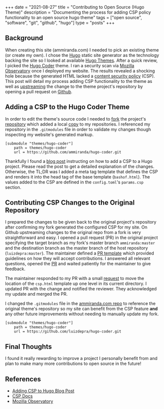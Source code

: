 +++ 
date = "2021-08-27"
title = "Contributing to Open Source (Hugo Theme)"
description = "Documenting the process for adding CSP policy functionality to an open source hugo theme"
tags = ["open source", "software", "git", "github", "hugo"]
type = "posts"
+++

## Background

When creating this site (ammiranda.com) I needed to pick an existing theme (or create my own). I chose the [Hugo](https://gohugo.io/) static site generator as the technology backing the site so I looked at available [Hugo Themes](https://themes.gohugo.io/). After a quick review, I picked the [Hugo Coder](https://github.com/luizdepra/hugo-coder/) theme. I ran a security scan via [Mozilla Observatory](https://observatory.mozilla.org/) once I deployed my website. The results revealed a shocking hole because the generated HTML lacked a [content security policy](https://developer.mozilla.org/en-US/docs/Web/HTTP/CSP) (CSP). This post will detail my process adding CSP functionality to the theme as well as [upstreaming](https://reflectoring.io/upstream-downstream/) the change to the theme project's repository by opening a pull request on [Github](https://github.com).

## Adding a CSP to the Hugo Coder Theme

In order to edit the theme's source code I needed to [fork](https://docs.github.com/en/get-started/quickstart/fork-a-repo) the project's [repository](https://github.com/luizdepra/hugo-coder/) which added a local [copy](https://github.com/ammiranda/hugo-coder) to my repositories. I referenced my repository in the `.gitmodules` file in order to validate my changes though inspecting my website's generated markup.

```
[submodule "themes/hugo-coder"]
	path = themes/hugo-coder
	url = https://github.com/ammiranda/hugo-coder.git
```

Thankfully I found a [blog post](https://blog.jeremylikness.com/blog/create-content-security-policy-csp-in-hugo/) instructing on how to add a CSP to a Hugo project. Please read the post to get a detailed explanation of the changes. Otherwise, the TL;DR was I added a meta tag template that defines the CSP and renders it into the head tag of the base template (`bashof.html`). The values added to the CSP are defined in the `config.toml`'s `params.csp` section.

## Contributing CSP Changes to the Original Repository

I prepared the changes to be given back to the original project's repository after confirming my fork generated the configured CSP for my site. On Github upstreaming changes to the original repo from a fork is very straightforward and easy. I opened a pull request (PR) in the original project specifying the target branch as my fork's master branch `ammiranda:master` and the destination branch as the master branch of the host repository (`luizdepra:master`). The maintainer defined a [PR template](https://github.com/luizdepra/hugo-coder/blob/master/.github/pull_request_template.md) which provided guidelines on how they will accept contributions. I answered all relevant questions, opened the [PR](https://github.com/luizdepra/hugo-coder/pull/504) and waited patiently for the maintainer to give feedback.

The maintainer responded to my PR with a small [request](https://github.com/luizdepra/hugo-coder/pull/504#issuecomment-764776718) to move the location of the `csp.html` template up one level in its current directory. I updated PR with the change and notified the reviewer. They acknowledged my update and merged the PR.

I changed the `.gitmodules` file in the [ammiranda.com repo](https://github.com/ammiranda/ammiranda.com) to reference the original theme's repository so my site can benefit from the CSP feature **and** any other future improvements without needing to manually update my fork.

```
[submodule "themes/hugo-coder"]
	path = themes/hugo-coder
	url = https://github.com/luizdepra/hugo-coder.git
```

## Final Thoughts

I found it really rewarding to improve a project I personally benefit from and plan to make many more contributions to open source in the future!

## References

- [Adding CSP to Hugo Blog Post](https://blog.jeremylikness.com/blog/create-content-security-policy-csp-in-hugo/)
- [CSP Docs](https://developer.mozilla.org/en-US/docs/Web/HTTP/CSP)
- [Mozilla Observatory](https://observatory.mozilla.org/)
